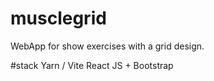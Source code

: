 # musclegrid
WebApp for show exercises with a grid design.

#stack
Yarn / Vite
React JS + Bootstrap
